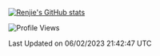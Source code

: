 [![Renjie's GitHub stats](https://github-readme-stats.vercel.app/api?username=liurenjie1024&show_icons=true&theme=chartreuse-dark)](https://github.com/anuraghazra/github-readme-stats)

<!--START_SECTION:waka-->
![Profile Views](http://img.shields.io/badge/Profile%20Views-13-blue)


 Last Updated on 06/02/2023 21:42:47 UTC
<!--END_SECTION:waka-->

